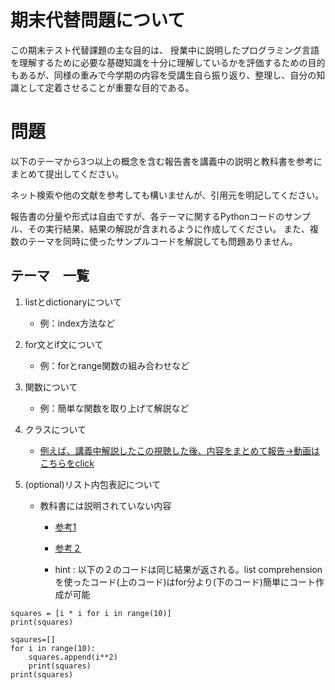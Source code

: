 
# 期末代替問題について

この期末テスト代替課題の主な目的は、
授業中に説明したプログラミング言語を理解するために必要な基礎知識を十分に理解しているかを評価するための目的もあるが、同様の重みで今学期の内容を受講生自ら振り返り、整理し、自分の知識として定着させることが重要な目的である。

# 問題
以下のテーマから3つ以上の概念を含む報告書を講義中の説明と教科書を参考にまとめて提出してください。

ネット検索や他の文献を参考しても構いませんが、引用元を明記してください。

報告書の分量や形式は自由ですが、各テーマに関するPythonコードのサンプル、その実行結果、結果の解説が含まれるように作成してください。
また、複数のテーマを同時に使ったサンプルコードを解説しても問題ありません。

## テーマ　一覧

1. listとdictionaryについて
    - 例：index方法など
    
2. for文とif文について
    - 例：forとrange関数の組み合わせなど 

3. 関数について
    - 例：簡単な関数を取り上げて解説など
    
4. クラスについて
   - [例えば、講義中解説したこの視聴した後、内容をまとめて報告→動画はこちらをclick](https://youtu.be/ZDa-Z5JzLYM?si=JDdhoCgTlqcFLI8i)

5. (optional)リスト内包表記について
    - 教科書には説明されていない内容
    
      - [参考1](https://realpython.com/list-comprehension-python/#using-for-loops)
      - [参考２](https://realpython.com/list-comprehension-python/#using-list-comprehensionsを読みlistcomprehension)
      
      - hint : 以下の２のコードは同じ結果が返される。list comprehensionを使ったコード(上のコード)はfor分より(下のコード)簡単にコート作成が可能

```
squares = [i * i for i in range(10)]
print(squares)
```
```
sqaures=[]
for i in range(10):
    squares.append(i**2)
    print(squares)
print(squares)
```
